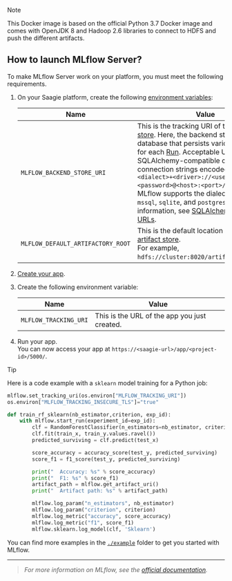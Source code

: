 > [!NOTE] 
> This Docker image is based on the official Python 3.7 Docker image and comes with OpenJDK 8 and Hadoop 2.6 libraries to connect to HDFS and push the different artifacts.

## How to launch MLflow Server?

To make MLflow Server work on your platform, you must meet the following requirements.

1. On your Saagie platform, create the following <a href="https://docs.saagie.io/user/latest/data-team/projects-module/projects/managing-environment-variables#creating-environment-variables" target="_blank">environment variables</a>:

    | Name                              | Value                                                                                                                                                                                                                                                                                                                                                                                                                                                                                                                                                                                                                                                                                             | 
    |-----------------------------------|---------------------------------------------------------------------------------------------------------------------------------------------------------------------------------------------------------------------------------------------------------------------------------------------------------------------------------------------------------------------------------------------------------------------------------------------------------------------------------------------------------------------------------------------------------------------------------------------------------------------------------------------------------------------------------------------------|
    | `MLFLOW_BACKEND_STORE_URI`        | This is the tracking URI of the <a href="https://mlflow.org/docs/latest/tracking/backend-stores.html" target="_blank">backend store</a>. Here, the backend store is a database that persists various metadata for each <a href="https://mlflow.org/docs/latest/tracking.html#runs" target="_blank">Run</a>. Acceptable URIs are SQLAlchemy-compatible database connection strings encoded as `<dialect>+<driver>://<username>:<password>@<host>:<port>/<database>`. MLflow supports the dialects `mysql`, `mssql`, `sqlite`, and `postgresql`. For more information, see <a href="https://docs.sqlalchemy.org/en/20/core/engines.html#database-urls" target="_blank">SQLAlchemy Database URLs</a>. |
    | `MLFLOW_DEFAULT_ARTIFACTORY_ROOT` | This is the default location to the server’s <a href="https://mlflow.org/docs/latest/tracking/artifacts-stores.html" target="_blank">artifact store</a>.<br/>For example, `hdfs://cluster:8020/artifactory/mlflow`.                                                                                                                                                                                                                                                                                                                                                                                                                                                                               |
2. <a href="https://docs.saagie.io/user/latest/data-team/projects-module/apps/managing-apps#apps-install" target="_blank">Create your app</a>.
3. Create the following environment variable:

    | Name                  | Value                                        | 
    |-----------------------|----------------------------------------------|
    | `MLFLOW_TRACKING_URI` | This is the URL of the app you just created. |
4. Run your app.
</br>You can now access your app at `https://<saagie-url>/app/<project-id>/5000/`.

> [!TIP]
> Here is a code example with a `sklearn` model training for a Python job:
> ```python
> mlflow.set_tracking_uri(os.environ["MLFLOW_TRACKING_URI"])
> os.environ["MLFLOW_TRACKING_INSECURE_TLS"]="true"
> 
> def train_rf_sklearn(nb_estimator,criterion, exp_id):
>     with mlflow.start_run(experiment_id=exp_id):
>         clf = RandomForestClassifier(n_estimators=nb_estimator, criterion=criterion)
>         clf.fit(train_x, train_y.values.ravel())
>         predicted_surviving = clf.predict(test_x)
> 
>         score_accuracy = accuracy_score(test_y, predicted_surviving)
>         score_f1 = f1_score(test_y, predicted_surviving)
> 
>         print("  Accuracy: %s" % score_accuracy)
>         print("  F1: %s" % score_f1)
>         artifact_path = mlflow.get_artifact_uri()
>         print("  Artifact path: %s" % artifact_path)
> 
>         mlflow.log_param("n_estimators", nb_estimator)
>         mlflow.log_param("criterion", criterion)
>         mlflow.log_metric("accuracy", score_accuracy)
>         mlflow.log_metric("f1", score_f1)
>         mlflow.sklearn.log_model(clf, 'Sklearn')
> ```
> You can find more examples in the <a href="https://github.com/saagie/technologies/tree/master/technologies/app/mlflow-server/example" target="_blank">`./example`</a> folder to get you started with MLflow. 

***
> _For more information on MLflow, see the <a href="https://www.mlflow.org/docs/latest/index.html" target="_blank">official documentation</a>._


<!-- ## How to build the image in local?

### Using Docker Commands

To build the image in local with Docker commands, follow the steps below.

1. Navigate to the `mlflow-server-x.y` folder corresponding to your version, `technologies/app/mlflow-server/<version>`. Use the `cd` command.
2. Run the following command lines:
    ```bash
    docker build -t saagie/mlflow-server:<version> .
    docker push saagie/mlflow-server:<version>
    ```
    Where `<version>` must be replaced with the version number.

## How to update your MLflow version?

To build a new MLflow version for Saagie, follow the steps below. 

1. Check the [release notes](https://github.com/mlflow/mlflow/releases) to make sure that the new release does not introduce breaking changes.
2. Change the release number in the Dockerfile by running the following command line:
    ```docker
    RUN pip install git+https://github.com/saagie/mlflow.git@vX.Y.Z
    ```
3. Build the image.
4. Test it out locally.
5. Push it if the tests are OK.
6. Update the `metadata.yaml` file to reference this new tag.
7. Update your catalog on Saagie with the updated metadata file.

> [!WARNING]
> Your Mlflow server will fail against a backend store with an obsolete database schema. To avoid this, upgrade your database schema to the latest supported version using `mlflow db upgrade [db_uri]`. Schema migrations may cause database downtime, may take longer on larger databases, and are not guaranteed to be transactional. You should always make a backup of your database before running `mlflow db upgrade`. Consult your database documentation to find out how to make a backup. -->